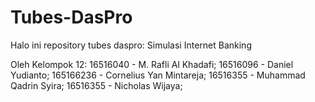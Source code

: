 # Tubes-DasPro
Halo ini repository tubes daspro:
Simulasi Internet Banking

Oleh Kelompok 12: 
16516040 - M. Rafli Al Khadafi; 
16516096 - Daniel Yudianto; 
165166236 - Cornelius Yan Mintareja; 
16516355 - Muhammad Qadrin Syira; 
16516355 - Nicholas  Wijaya; 
